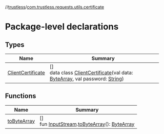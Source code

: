 //[trustless](../../index.md)/[com.trustless.requests.utils.certificate](index.md)

# Package-level declarations

## Types

| Name | Summary |
|---|---|
| [ClientCertificate](-client-certificate/index.md) | []<br>data class [ClientCertificate](-client-certificate/index.md)(val data: [ByteArray](https://kotlinlang.org/api/latest/jvm/stdlib/kotlin/-byte-array/index.html), val password: [String](https://kotlinlang.org/api/latest/jvm/stdlib/kotlin/-string/index.html)) |

## Functions

| Name | Summary |
|---|---|
| [toByteArray](to-byte-array.md) | []<br>fun [InputStream](https://developer.android.com/reference/kotlin/java/io/InputStream.html).[toByteArray](to-byte-array.md)(): [ByteArray](https://kotlinlang.org/api/latest/jvm/stdlib/kotlin/-byte-array/index.html) |
